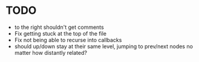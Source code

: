 # TODO

* to the right shouldn't get comments
* Fix getting stuck at the top of the file
* Fix not being able to recurse into callbacks
* should up/down stay at their same level, jumping to prev/next nodes no matter how distantly related?
